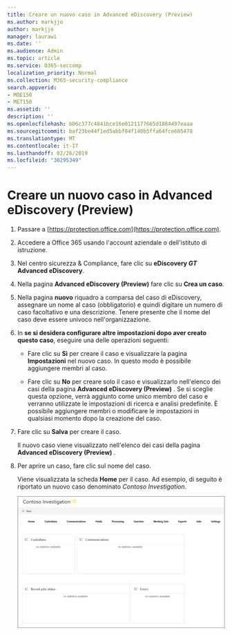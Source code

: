 ```yaml
---
title: Creare un nuovo caso in Advanced eDiscovery (Preview)
ms.author: markjjo
author: markjjo
manager: laurawi
ms.date: ''
ms.audience: Admin
ms.topic: article
ms.service: O365-seccomp
localization_priority: Normal
ms.collection: M365-security-compliance
search.appverid:
- MOE150
- MET150
ms.assetid: ''
description: ''
ms.openlocfilehash: b06c377c4841bce16e0121177665d1884497eaaa
ms.sourcegitcommit: baf23be44f1ed5abbf84f140b5ffa64fce605478
ms.translationtype: MT
ms.contentlocale: it-IT
ms.lasthandoff: 02/26/2019
ms.locfileid: "30295349"
---
```

# <a name="create-a-new-case-in-advanced-ediscovery-preview"></a>Creare un nuovo caso in Advanced eDiscovery (Preview)    

1. Passare a [https://protection.office.com](https://protection.office.com).
    
2. Accedere a Office 365 usando l'account aziendale o dell'istituto di istruzione.
    
3. Nel centro sicurezza & Compliance, fare clic su **eDiscovery _GT_ Advanced eDiscovery**.
 
4. Nella pagina **Advanced eDiscovery (Preview)** fare clic su **Crea un caso**.
    
5. Nella pagina **nuovo** riquadro a comparsa del caso di eDiscovery, assegnare un nome al caso (obbligatorio) e quindi digitare un numero di caso facoltativo e una descrizione. Tenere presente che il nome del caso deve essere univoco nell'organizzazione.

6. In **se si desidera configurare altre impostazioni dopo aver creato questo caso**, eseguire una delle operazioni seguenti:

    - Fare clic su **Sì** per creare il caso e visualizzare la pagina **Impostazioni** nel nuovo caso. In questo modo è possibile aggiungere membri al caso.
    
    - Fare clic su **No** per creare solo il caso e visualizzarlo nell'elenco dei casi della pagina **Advanced eDiscovery (Preview)** . Se si sceglie questa opzione, verrà aggiunto come unico membro del caso e verranno utilizzate le impostazioni di ricerca e analisi predefinite. È possibile aggiungere membri o modificare le impostazioni in qualsiasi momento dopo la creazione del caso.

7. Fare clic su **Salva** per creare il caso.

    Il nuovo caso viene visualizzato nell'elenco dei casi della pagina **Advanced eDiscovery (Preview)** . 

8. Per aprire un caso, fare clic sul nome del caso. 

    Viene visualizzata la scheda **Home** per il caso. Ad esempio, di seguito è riportato un nuovo caso denominato *Contoso Investigation*.

    ![La scheda Home per un nuovo caso in Advanced eDiscovery](../media/newAeDcase.png)
